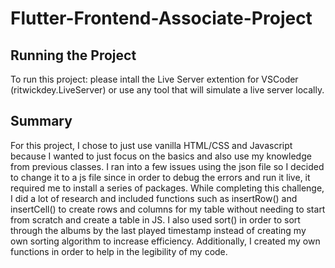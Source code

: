 # Flutter-Frontend-Associate-Project
 
## Running the Project
To run this project: please intall the Live Server extention for VSCoder (ritwickdey.LiveServer) or use any tool that will simulate a live server locally.

## Summary
For this project, I chose to just use vanilla HTML/CSS and Javascript because I wanted to just focus on the basics and also use my knowledge from previous classes. I ran into a few issues using the json file so I decided to change it to a js file since in order to debug the errors and run it live, it required me to install a series of packages. While completing this challenge, I did a lot of research and included functions such as insertRow() and insertCell() to create rows and columns for my table without needing to start from scratch and create a table in JS. I also used sort() in order to sort through the albums by the last played timestamp instead of creating my own sorting algorithm to increase efficiency. Additionally, I created my own functions in order to help in the legibility of my code.
